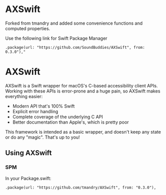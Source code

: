# AXSwift

Forked from tmandry and added some convenience functions and computed properties. 

Use the following link for Swift Package Manager
```
.package(url: "https://github.com/SoundBuddies/AXSwift", from: 0.3.0"),"
```


# AXSwift


AXSwift is a Swift wrapper for macOS's C-based accessibility client APIs. Working with these APIs is
error-prone and a huge pain, so AXSwift makes everything easier:

- Modern API that's 100% Swift
- Explicit error handling
- Complete coverage of the underlying C API
- Better documentation than Apple's, which is pretty poor

This framework is intended as a basic wrapper, and doesn't keep any state or do any "magic".
That's up to you!

## Using AXSwift

### SPM
In your Package.swift:
```
.package(url: "https://github.com/tmandry/AXSwift", from: "0.3.0"),
```


